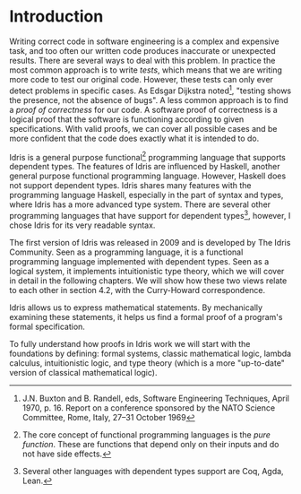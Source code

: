 # Introduction

Writing correct code in software engineering is a complex and expensive task, and too often our written code produces inaccurate or unexpected results. There are several ways to deal with this problem. In practice the most common approach is to write _tests_, which means that we are writing more code to test our original code. However, these tests can only ever detect problems in specific cases. As Edsgar Dijkstra noted[^intron3], "testing shows the presence, not the absence of bugs". A less common approach is to find a _proof of correctness_ for our code. A software proof of correctness is a logical proof that the software is functioning according to given specifications. With valid proofs, we can cover all possible cases and be more confident that the code does exactly what it is intended to do.

Idris is a general purpose functional[^intron1] programming language that supports dependent types. The features of Idris are influenced by Haskell, another general purpose functional programming language. However, Haskell does not support dependent types. Idris shares many features with the programming language Haskell, especially in the part of syntax and types, where Idris has a more advanced type system. There are several other programming languages that have support for dependent types[^intron2], however, I chose Idris for its very readable syntax.

The first version of Idris was released in 2009 and is developed by The Idris Community. Seen as a programming language, it is a functional programming language implemented with dependent types. Seen as a logical system, it implements intuitionistic type theory, which we will cover in detail in the following chapters. We will show how these two views relate to each other in section 4.2, with the Curry-Howard correspondence.

Idris allows us to express mathematical statements. By mechanically examining these statements, it helps us find a formal proof of a program's formal specification.

To fully understand how proofs in Idris work we will start with the foundations by defining: formal systems, classic mathematical logic, lambda calculus, intuitionistic logic, and type theory (which is a more "up-to-date" version of classical mathematical logic).

[^intron1]: The core concept of functional programming languages is the _pure function_. These are functions that depend only on their inputs and do not have side effects.

[^intron2]: Several other languages with dependent types support are Coq, Agda, Lean.

[^intron3]: J.N. Buxton and B. Randell, eds, Software Engineering Techniques, April 1970, p. 16. Report on a conference sponsored by the NATO Science Committee, Rome, Italy, 27–31 October 1969